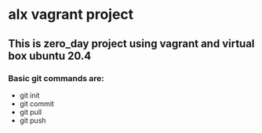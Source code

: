 # alx vagrant project

## This is zero_day project using vagrant and virtual box ubuntu 20.4

### Basic git commands are:

- git init
- git commit
- git pull
- git push
